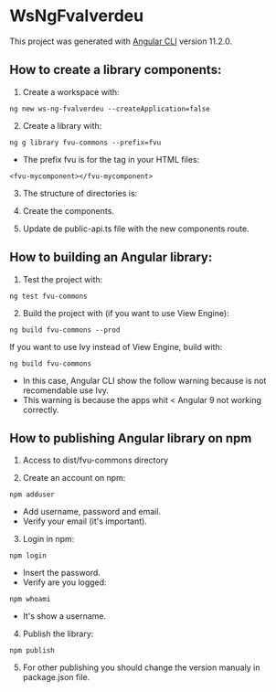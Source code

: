 # WsNgFvalverdeu

This project was generated with [Angular CLI](https://github.com/angular/angular-cli) version 11.2.0.


## How to create a library components:

1. Create a workspace with: 
```
ng new ws-ng-fvalverdeu --createApplication=false
```

2. Create a library with:
```
ng g library fvu-commons --prefix=fvu
```

- The prefix fvu is for the tag in your HTML files: 
```
<fvu-mycomponent></fvu-mycomponent>
```

3. The structure of directories is:

4. Create the components.

5. Update de public-api.ts file with the new components route.


## How to building an Angular library:

1. Test the project with:
```
ng test fvu-commons
```
2. Build the project with (if you want to use View Engine):
```
ng build fvu-commons --prod
```
If you want to use Ivy instead of View Engine, build with:

```
ng build fvu-commons
```
- In this case, Angular CLI show the follow warning because is not recomendable use Ivy.
- This warning is because the apps whit < Angular 9 not working correctly.


## How to publishing Angular library on npm

1. Access to dist/fvu-commons directory

2. Create an account on npm:
```
npm adduser
```
- Add username, password and email.
- Verify your email (it's important).

3. Login in npm:
```
npm login
```
- Insert the password.
- Verify are you logged: 
```
npm whoami
```
- It's show a username.

4. Publish the library:
```
npm publish
```

5. For other publishing you should change the version manualy in package.json file.



